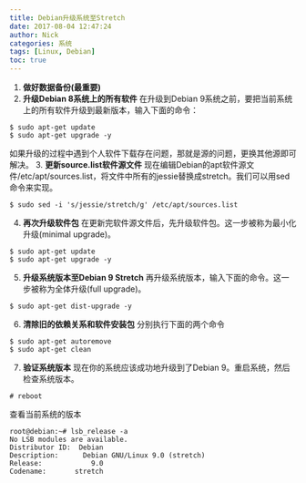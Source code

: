 ```yaml
---
title: Debian升级系统至Stretch
date: 2017-08-04 12:47:24
author: Nick
categories: 系统
tags: [Linux, Debian]
toc: true
---
```


1. **做好数据备份(最重要)**
2. **升级Debian 8系统上的所有软件**
在升级到Debian 9系统之前，要把当前系统上的所有软件升级到最新版本，输入下面的命令：
```
$ sudo apt-get update
$ sudo apt-get upgrade -y
```
如果升级的过程中遇到个人软件下载存在问题，那就是源的问题，更换其他源即可解决。
3. **更新source.list软件源文件**
现在编辑Debian的apt软件源文件/etc/apt/sources.list，将文件中所有的jessie替换成stretch。我们可以用sed命令来实现。
```
$ sudo sed -i 's/jessie/stretch/g' /etc/apt/sources.list
```
4. **再次升级软件包**
在更新完软件源文件后，先升级软件包。这一步被称为最小化升级(minimal upgrade)。
```
$ sudo apt-get update
$ sudo apt-get upgrade -y
```
5. **升级系统版本至Debian 9 Stretch**
再升级系统版本，输入下面的命令。这一步被称为全体升级(full upgrade)。
```
$ sudo apt-get dist-upgrade -y
```
6.  **清除旧的依赖关系和软件安装包**
分别执行下面的两个命令
```
$ sudo apt-get autoremove
$ sudo apt-get clean
```
7. **验证系统版本**
现在你的系统应该成功地升级到了Debian 9。重启系统，然后检查系统版本。
```
# reboot
```
查看当前系统的版本
```
root@debian:~# lsb_release -a
No LSB modules are available.
Distributor ID:  Debian
Description:      Debian GNU/Linux 9.0 (stretch)
Release:            9.0
Codename:       stretch
```

